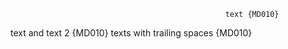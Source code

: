 													text {MD010}
text		 and text 2 {MD010}
texts with trailing spaces {MD010}			

<!-- markdownlint-configure-file {
  "no-trailing-spaces": false,
  "first-line-heading": false
} -->
